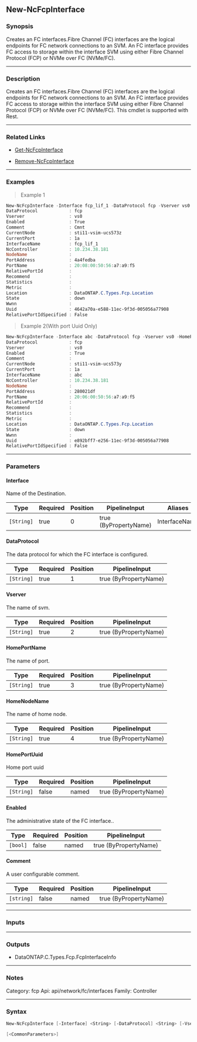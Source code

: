 New-NcFcpInterface
------------------

### Synopsis
Creates an FC interfaces.Fibre Channel (FC) interfaces are the logical endpoints for FC network connections to an SVM. An FC interface provides FC access to storage within the interface SVM using either Fibre Channel Protocol (FCP) or NVMe over FC (NVMe/FC).

---

### Description

Creates an FC interfaces.Fibre Channel (FC) interfaces are the logical endpoints for FC network connections to an SVM. An FC interface provides FC access to storage within the interface SVM using either Fibre Channel Protocol (FCP) or NVMe over FC (NVMe/FC). This cmdlet is supported with Rest.

---

### Related Links
* [Get-NcFcpInterface](Get-NcFcpInterface)

* [Remove-NcFcpInterface](Remove-NcFcpInterface)

---

### Examples
> Example 1

```PowerShell
New-NcFcpInterface -Interface fcp_lif_1 -DataProtocol fcp -Vserver vs0 -HomePortName 1a -HomeNodeName sti11-vsim-ucs573z -Enabled $true -Comment Cmnt
DataProtocol            : fcp
Vserver                 : vs0
Enabled                 : True
Comment                 : Cmnt
CurrentNode             : sti11-vsim-ucs573z
CurrentPort             : 1a
InterfaceName           : fcp_lif_1
NcController            : 10.234.38.181
NodeName                :
PortAddress             : 4a4fedba
PortName                : 20:08:00:50:56:a7:a9:f5
RelativePortId          :
Recommend               :
Statistics              :
Metric                  :
Location                : DataONTAP.C.Types.Fcp.Location
State                   : down
Wwnn                    :
Uuid                    : 4642a70a-e588-11ec-9f3d-005056a77908
RelativePortIdSpecified : False

```
> Example 2(With port Uuid Only)

```PowerShell
New-NcFcpInterface -Interface abc -DataProtocol fcp -Vserver vs0 -HomePortUuid 634dc00c-d79f-11ec-9f3c-005056a77908
DataProtocol            : fcp
Vserver                 : vs0
Enabled                 : True
Comment                 :
CurrentNode             : sti11-vsim-ucs573y
CurrentPort             : 1a
InterfaceName           : abc
NcController            : 10.234.38.181
NodeName                :
PortAddress             : 280021df
PortName                : 20:06:00:50:56:a7:a9:f5
RelativePortId          :
Recommend               :
Statistics              :
Metric                  :
Location                : DataONTAP.C.Types.Fcp.Location
State                   : down
Wwnn                    :
Uuid                    : e892bff7-e256-11ec-9f3d-005056a77908
RelativePortIdSpecified : False

```

---

### Parameters
#### **Interface**
Name of the Destination.

|Type      |Required|Position|PipelineInput        |Aliases      |
|----------|--------|--------|---------------------|-------------|
|`[String]`|true    |0       |true (ByPropertyName)|InterfaceName|

#### **DataProtocol**
The data protocol for which the FC interface is configured.

|Type      |Required|Position|PipelineInput        |
|----------|--------|--------|---------------------|
|`[String]`|true    |1       |true (ByPropertyName)|

#### **Vserver**
The name of svm.

|Type      |Required|Position|PipelineInput        |
|----------|--------|--------|---------------------|
|`[String]`|true    |2       |true (ByPropertyName)|

#### **HomePortName**
The name of port.

|Type      |Required|Position|PipelineInput        |
|----------|--------|--------|---------------------|
|`[String]`|true    |3       |true (ByPropertyName)|

#### **HomeNodeName**
The name of home node.

|Type      |Required|Position|PipelineInput        |
|----------|--------|--------|---------------------|
|`[String]`|true    |4       |true (ByPropertyName)|

#### **HomePortUuid**
Home port uuid

|Type      |Required|Position|PipelineInput        |
|----------|--------|--------|---------------------|
|`[String]`|false   |named   |true (ByPropertyName)|

#### **Enabled**
The administrative state of the FC interface..

|Type    |Required|Position|PipelineInput        |
|--------|--------|--------|---------------------|
|`[bool]`|false   |named   |true (ByPropertyName)|

#### **Comment**
A user configurable comment.

|Type      |Required|Position|PipelineInput        |
|----------|--------|--------|---------------------|
|`[string]`|false   |named   |true (ByPropertyName)|

---

### Inputs

---

### Outputs
* DataONTAP.C.Types.Fcp.FcpInterfaceInfo

---

### Notes
Category: fcp
Api: api/network/fc/interfaces
Family: Controller

---

### Syntax
```PowerShell
New-NcFcpInterface [-Interface] <String> [-DataProtocol] <String> [-Vserver] <String> [-HomePortName] <String> [-HomeNodeName] <String> [-Enabled <bool>] [-Comment] <String> 
```
```PowerShell
[<CommonParameters>]
```
